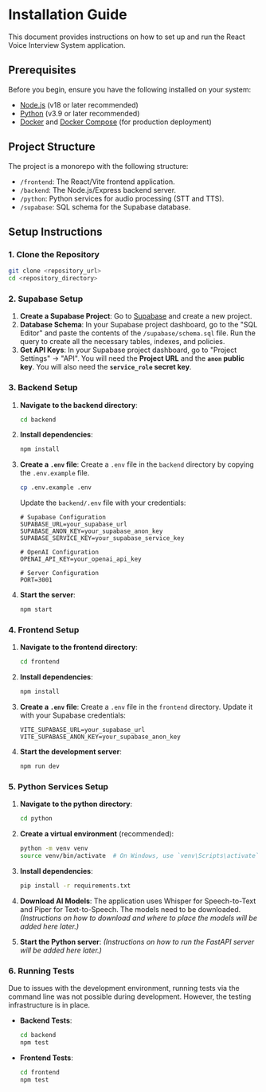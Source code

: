 # Installation Guide

This document provides instructions on how to set up and run the React Voice Interview System application.

## Prerequisites

Before you begin, ensure you have the following installed on your system:

-   [Node.js](https://nodejs.org/) (v18 or later recommended)
-   [Python](https://www.python.org/) (v3.9 or later recommended)
-   [Docker](https://www.docker.com/) and [Docker Compose](https://docs.docker.com/compose/) (for production deployment)

## Project Structure

The project is a monorepo with the following structure:

-   `/frontend`: The React/Vite frontend application.
-   `/backend`: The Node.js/Express backend server.
-   `/python`: Python services for audio processing (STT and TTS).
-   `/supabase`: SQL schema for the Supabase database.

## Setup Instructions

### 1. Clone the Repository

```bash
git clone <repository_url>
cd <repository_directory>
```

### 2. Supabase Setup

1.  **Create a Supabase Project**: Go to [Supabase](https://supabase.com/) and create a new project.
2.  **Database Schema**: In your Supabase project dashboard, go to the "SQL Editor" and paste the contents of the `/supabase/schema.sql` file. Run the query to create all the necessary tables, indexes, and policies.
3.  **Get API Keys**: In your Supabase project dashboard, go to "Project Settings" -> "API". You will need the **Project URL** and the **`anon` public key**. You will also need the **`service_role` secret key**.

### 3. Backend Setup

1.  **Navigate to the backend directory**:
    ```bash
    cd backend
    ```
2.  **Install dependencies**:
    ```bash
    npm install
    ```
3.  **Create a `.env` file**: Create a `.env` file in the `backend` directory by copying the `.env.example` file.
    ```bash
    cp .env.example .env
    ```
    Update the `backend/.env` file with your credentials:
    ```
    # Supabase Configuration
    SUPABASE_URL=your_supabase_url
    SUPABASE_ANON_KEY=your_supabase_anon_key
    SUPABASE_SERVICE_KEY=your_supabase_service_key

    # OpenAI Configuration
    OPENAI_API_KEY=your_openai_api_key

    # Server Configuration
    PORT=3001
    ```
4.  **Start the server**:
    ```bash
    npm start
    ```

### 4. Frontend Setup

1.  **Navigate to the frontend directory**:
    ```bash
    cd frontend
    ```
2.  **Install dependencies**:
    ```bash
    npm install
    ```
3.  **Create a `.env` file**: Create a `.env` file in the `frontend` directory.
    Update it with your Supabase credentials:
    ```
    VITE_SUPABASE_URL=your_supabase_url
    VITE_SUPABASE_ANON_KEY=your_supabase_anon_key
    ```
4.  **Start the development server**:
    ```bash
    npm run dev
    ```

### 5. Python Services Setup

1.  **Navigate to the python directory**:
    ```bash
    cd python
    ```
2.  **Create a virtual environment** (recommended):
    ```bash
    python -m venv venv
    source venv/bin/activate  # On Windows, use `venv\Scripts\activate`
    ```
3.  **Install dependencies**:
    ```bash
    pip install -r requirements.txt
    ```
4.  **Download AI Models**: The application uses Whisper for Speech-to-Text and Piper for Text-to-Speech. The models need to be downloaded.
    *(Instructions on how to download and where to place the models will be added here later.)*

5.  **Start the Python server**:
    *(Instructions on how to run the FastAPI server will be added here later.)*

### 6. Running Tests

Due to issues with the development environment, running tests via the command line was not possible during development. However, the testing infrastructure is in place.

-   **Backend Tests**:
    ```bash
    cd backend
    npm test
    ```
-   **Frontend Tests**:
    ```bash
    cd frontend
    npm test
    ```
